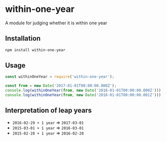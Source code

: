 # within-one-year

A module for judging whether it is within one year


## Installation

```bash
npm install within-one-year
```


## Usage

```js
const withinOneYear = require('within-one-year');

const from = new Date('2017-01-01T00:00:00.000Z');
console.log(withinOneYear(from, new Date('2018-01-01T00:00:00.000Z')));  // -> true
console.log(withinOneYear(from, new Date('2018-01-01T00:00:00.001Z')));  // -> false
```


## Interpretation of leap years
- `2016-02-29 + 1 year` => `2017-03-01`
- `2015-03-01 + 1 year` => `2016-03-01`
- `2015-02-28 + 1 year` => `2016-02-28`
